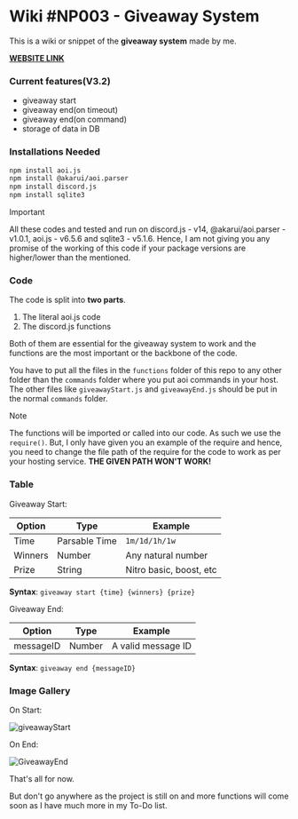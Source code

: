 # Wiki #NP003 - Giveaway System

This is a wiki or snippet of the **giveaway system** made by me.

**[WEBSITE LINK](https://nanotech-wikis.vercel.app/code/giveaway)**

### Current features(V3.2)

- giveaway start
- giveaway end(on timeout)
- giveaway end(on command)
- storage of data in DB

### Installations Needed

```bash
npm install aoi.js
npm install @akarui/aoi.parser
npm install discord.js
npm install sqlite3
```

> [!IMPORTANT]
> All these codes and tested and run on discord.js - v14, @akarui/aoi.parser - v1.0.1, aoi.js - v6.5.6 and sqlite3 - v5.1.6. Hence, I am not giving you any promise of the working of this code if your package versions are higher/lower than the mentioned.

### Code

The code is split into __two parts__. 
1. The literal aoi.js code 
1. The discord.js functions

Both of them are essential for the giveaway system to work and the functions are the most important or the backbone of the code.

You have to put all the files in the `functions` folder of this repo to any other folder than the `commands` folder where you put aoi commands in your host. The other files like `giveawayStart.js` and `giveawayEnd.js` should be put in the normal `commands` folder.

> [!NOTE]
> The functions will be imported or called into our code. As such we use the `require()`. But, I only have given you an example of the require and hence, you need to change the file path of the require for the code to work as per your hosting service. **THE GIVEN PATH WON'T WORK!**

### Table

Giveaway Start:

| Option | Type | Example |
| ------ | ---- | ------- |
| Time | Parsable Time | `1m/1d/1h/1w` |
| Winners | Number | Any natural number |
| Prize | String | Nitro basic, boost, etc |

**Syntax**: `giveaway start {time} {winners} {prize}`

Giveaway End:

| Option | Type | Example |
| ------ | ---- | ------- |
| messageID | Number | A valid message ID |

**Syntax**: `giveaway end {messageID}`

### Image Gallery

On Start:

![giveawayStart](https://cdn.discordapp.com/attachments/1149961478372347985/1160100749250928721/Screenshot_20231007_115540_Discord.jpg)

On End:

![GiveawayEnd](https://cdn.discordapp.com/attachments/1149961478372347985/1160100773519183912/Screenshot_20231007_115554_Discord.jpg)

That's all for now.

But don't go anywhere as the project is still on and more functions will come soon as I have much more in my To-Do list.


